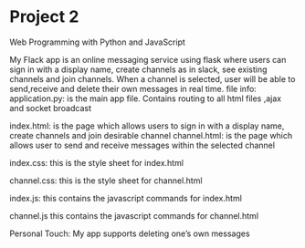 # Project 2

Web Programming with Python and JavaScript

My Flack app is an online messaging service using flask where users can sign 
in with a display name, create channels as in slack, see existing channels and
join channels. When a channel is selected, user will be able to send,receive and
delete their own messages in real time.
file info:
application.py: is the main app file. Contains routing to all html files ,ajax 
and socket broadcast

index.html: is the page which allows users to sign in with a display name,
create channels and join desirable channel
channel.html: is the page which allows user to send and receive messages within
the selected channel

index.css: this is the style sheet for index.html

channel.css: this is the style sheet for channel.html

index.js: this contains the javascript commands for index.html

channel.js this contains the javascript commands for channel.html

Personal Touch: My app supports deleting one’s own messages
